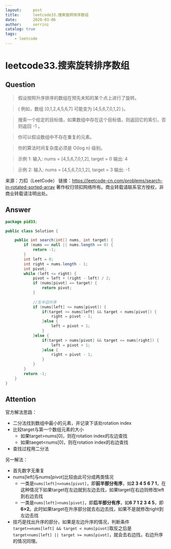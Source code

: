 ```yaml
---
layout:     post
title:      leetcode33.搜索旋转排序数组
date:       2020-03-06         
author:     serrini                 
catalog: true                       
tags:                               
    - leetcode
---
```


# leetcode33.搜索旋转排序数组

## Question

> 假设按照升序排序的数组在预先未知的某个点上进行了旋转。

> ( 例如，数组 [0,1,2,4,5,6,7] 可能变为 [4,5,6,7,0,1,2] )。

> 搜索一个给定的目标值，如果数组中存在这个目标值，则返回它的索引，否则返回 -1 。

> 你可以假设数组中不存在重复的元素。

> 你的算法时间复杂度必须是 O(log n) 级别。

> 示例 1:
> 输入: nums = [4,5,6,7,0,1,2], target = 0
> 输出: 4

> 示例 2:
> 输入: nums = [4,5,6,7,0,1,2], target = 3
> 输出: -1

来源：力扣（LeetCode）
链接：https://leetcode-cn.com/problems/search-in-rotated-sorted-array
著作权归领扣网络所有。商业转载请联系官方授权，非商业转载请注明出处。

## Answer


```java
package pid33;

public class Solution {

	public int search(int[] nums, int target) {
        if (nums == null || nums.length == 0) {
            return -1;
        }
        int left = 0;
        int right = nums.length - 1;
        int pivot;
        while (left <= right) {
            pivot = left + (right - left) / 2;
            if (nums[pivot] == target) {
                return pivot;           
            }
            
            //左半边升序
            if (nums[left] <= nums[pivot]) {
            	if(target >= nums[left] && target < nums[pivot]) {
            		right = pivot - 1;
            	}else {
            		left = pivot + 1;
            	}
            }else {
            	if(target > nums[pivot] && target <= nums[right]) {
            		left = pivot + 1;
            	}else {
            		right = pivot - 1;
            	}
            }
        }
        return -1;
	}
}
```


## Attention

官方解法思路：

* 二分法找到数组中最小的元素，并记录下该处rotation index
* 比较target与第一个数组元素的大小
	* 如果target>nums[0]，则在rotation index的左边查找
	* 如果taeget<nums[0]，则在rotation index的右边查找
* 查找过程用二分法

另一解法：

* 首先数字无重复
* nums[left]与nums[pivot]比较由此可分成两类情况
	* 一类是`nums[left]<=nums[pivot]`，即**前半部分有序**，如**2 3 4 5 6 7 1**，在这种情况下如果target在左边就到左边去找，如果target在右边则修改left到右边去找
	* 一类是`nums[left]>nums[pivot]`，即**后半部分有序**，如**6 7 1 2 3 4 5**，即**6>2**。此时如果target在升序部分就去右边去找，如果不是就修改right到左边去找
* 技巧是找出升序的部分，如果是左边升序的情况，判断条件`target>=nums[left] && target < nums[pivot]`取反之后是`target<nums[left] || target >= nums[pivot]`，就会去右边找，右边升序的情况同理。

